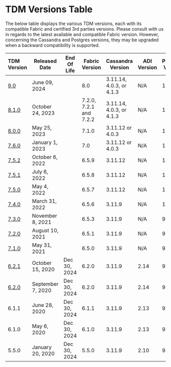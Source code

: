 # TDM Versions Table

The below table displays the various TDM versions, each with its compatible Fabric and certified 3rd parties versions. Please consult with us in regards to the latest available and compatible Fabric version. However, concerning the Cassandra and Postgres versions, they may be upgraded when a backward compatibility is supported. 

<table>
    <thead>
        <tr>
            <th align="left">TDM Version</th>
            <th>Released Date</th>
            <th>End Of Life</th>
            <th>Fabric Version</th>
            <th>Cassandra Version</th>
            <th>ADI Version</th>
            <th>Postgres Version</th>
        </tr>
    </thead>
    <tbody>
        <tr>
            <td align="left"><a href="/Release_Notes_And_Upgrade/TDM-V9.0/TDM_Release_Notes_V9.0.pdf">9.0</a></td>
            <td>June 09, 2024</td>
            <td></td>
            <td>8.0</td>
            <td>3.11.14, 4.0.3, or 4.1.3</td>
            <td>N/A</td>
            <td>15</td>
        </tr>
         <tr>
            <td align="left"><a href="/Release_Notes_And_Upgrade/TDM-V8.1/TDM_Release_Notes_V8.1.pdf">8.1.0</a></td>
            <td>October 24, 2023</td>
            <td></td>
            <td>7.2.0, 7.2.1 and 7.2.2</td>
            <td>3.11.14, 4.0.3, or 4.1.3</td>
            <td>N/A</td>
            <td>15</td>
        </tr>
        <tr>
            <td align="left"><a href="/Release_Notes_And_Upgrade/TDM-V8.1/TDM_Release_Notes_V8.0.pdf">8.0.0</a></td>
            <td>May 25, 2023</td>
            <td></td>
            <td>7.1.0</td>
            <td>3.11.12 or 4.0.3</td>
            <td>N/A</td>
            <td>13</td>
        </tr>
        <tr>
            <td align="left"><a href="/Release_Notes_And_Upgrade/TDM-V8.1/TDM_Release_Notes_V7.6.pdf">7.6.0</a></td>
            <td>January 1, 2023</td>
            <td></td>
            <td>7.0</td>
            <td>3.11.12 or 4.0.3</td>
            <td>N/A</td>
            <td>13</td>
        </tr>
        <tr>
            <td align="left"><a href="/Release_Notes_And_Upgrade/TDM-V8.1/TDM_Release_Notes_V7.5.2.pdf">7.5.2</a></td>
            <td>October 6, 2022</td>
            <td></td>
            <td>6.5.9</td>
            <td>3.11.12</td>
            <td>N/A</td>
            <td>13</td>
        </tr>
        <tr>
            <td align="left"><a href="/Release_Notes_And_Upgrade/TDM-V8.1/TDM_Release_Notes_V7.5.1.pdf">7.5.1</a></td>
            <td>July 6, 2022</td>
            <td></td>
            <td>6.5.8</td>
            <td>3.11.12</td>
            <td>N/A</td>
            <td>13</td>
        </tr>
        <tr>
            <td align="left"><a href="/Release_Notes_And_Upgrade/TDM-V8.1/TDM_Release_Notes_V7.5.pdf">7.5.0</a></td>
            <td>May 4, 2022</td>
            <td></td>
            <td>6.5.7</td>
            <td>3.11.12</td>
            <td>N/A</td>
            <td>13</td>
        </tr>
        <tr>
            <td align="left"><a href="/Release_Notes_And_Upgrade/TDM-V8.1/TDM_Release_Notes_V7.4.pdf">7.4.0</a></td>
            <td>March 31, 2022</td>
            <td></td>
            <td>6.5.6</td>
            <td>3.11.9</td>
            <td>N/A</td>
            <td>13</td>
        </tr>
        <tr>
            <td align="left"><a href="/Release_Notes_And_Upgrade/TDM-V8.1/TDM_Release_Notes_V7.3.pdf">7.3.0</a></td>
            <td>November 8, 2021</td>
            <td></td>
            <td>6.5.3</td>
            <td>3.11.9</td>
            <td>N/A</td>
            <td>9.6</td>
        </tr>
        <tr>
            <td align="left"><a href="/Release_Notes_And_Upgrade/TDM-V8.1/TDM_Release_Notes_V7.2.pdf">7.2.0</a></td>
            <td>August 10, 2021</td>
            <td></td>
            <td>6.5.1</td>
            <td>3.11.9</td>
            <td>N/A</td>
            <td>9.6</td>
        </tr>
        <tr>
            <td align="left"><a href="/Release_Notes_And_Upgrade/TDM-V8.1/TDM_Release_Notes_V7.1.pdf">7.1.0</a></td>
            <td>May 31, 2021</td>
            <td></td>
            <td>6.5.0</td>
            <td>3.11.9</td>
            <td>N/A</td>
            <td>9.6</td>
        </tr>
        <tr>
            <td align="left"><a href="/Release_Notes_And_Upgrade/Older%20versions/Fabric_Release%20Notes%20V6.2.1.pdf">6.2.1</a></td>
            <td>October 15, 2020</td>
            <td>Dec 30, 2024</td>
            <td>6.2.0</td>
            <td>3.11.9</td>
            <td>2.14</td>
            <td>9.6</td>
        </tr>
        <tr>
            <td align="left"><a href="/Release_Notes_And_Upgrade/Older%20versions/Fabric_Release%20Notes%20V6.2.0.pdf">6.2.0</a></td>
            <td>September 7, 2020</td>
            <td>Dec 30, 2024</td>
            <td>6.2.0</td>
            <td>3.11.9</td>
            <td>2.14</td>
            <td>9.6</td>
        </tr>
        <tr>
            <td align="left">6.1.1</td>
            <td>June 28, 2020</td>
            <td>Dec 30, 2024</td>
            <td>6.1.1</td>
            <td>3.11.9</td>
            <td>2.13</td>
            <td>9.6</td>
        </tr>
        <tr>
            <td align="left">6.1.0</td>
            <td>May 6, 2020</td>
            <td>Dec 30, 2024</td>
            <td>6.1.0</td>
            <td>3.11.9</td>
            <td>2.13</td>
            <td>9.6</td>
        </tr>
        <tr>
            <td align="left">5.5.0</td>
            <td>January 20, 2020</td>
            <td>Dec 30, 2024</td>
            <td>5.5.0</td>
            <td>3.11.9</td>
            <td>2.10</td>
            <td>9.6</td>
        </tr>
    </tbody>
</table>






